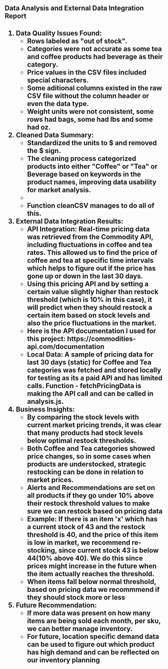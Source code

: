 <h2>Data Analysis and External Data Integration Report<h2>

<ol> 
  <li>Data Quality Issues Found:
    <ul>
      <li>Rows labeled as "out of stock".</li> 
      <li>Categories were not accurate as some tea and coffee products had beverage as their category.</li>
      <li>Price values in the CSV files included special characters.</li>
      <li>Some aditional columns existed in the raw CSV file without the column header or even the data type.</li>
<li> Weight units were not consistent, some rows had bags, some had lbs and some had oz.</li>
    </ul>
  </li> 
  <li>Cleaned Data Summary:
    <ul> 
<li>Standardized the units to $ and removed the $ sign. </li>
      <li>The cleaning process categorized products into either "Coffee" or "Tea" or Beverage based on keywords in the product names, improving data usability for <b>market analysis</b>.</li>
<li></li>
      <li>Function cleanCSV manages to do all of this.</li>
    </ul> 
  </li> 
  <li>External Data Integration Results: 
    <ul>
      <li>API Integration: Real-time pricing data was retrieved from the Commodity API, including fluctuations in coffee and tea rates. This allowed us to find the price of coffee and tea at specific time intervals which helps to figure out if the price has gone up or down in the last 30 days.</li>
<li>Using this pricing API and by setting a certain value slightly higher than restock threshold (which is 10% in this case), it will predict when they should restock a certain item based on stock levels and also the price fluctuations in the market.</li>
      <li>Here is the API documentation I used for this project: https://commodities-api.com/documentation</li>
      <li>Local Data: A sample of pricing data for last 30 days (static) for Coffee and Tea categories was fetched and stored locally for testing as its a paid API and has limited calls. Function - fetchPricingData is making the API call and can be called in analysis.js. </li>
    </ul>
  </li> 
  <li>Business Insights: 
    <ul> 
      <li>By comparing the stock levels with current market pricing trends, it was clear that many products had stock levels below optimal restock thresholds.</li>
      <li>Both Coffee and Tea categories showed price changes, so in some cases when products are understocked, strategic restocking can be done in relation to market prices.</li> 
      <li>Alerts and Recommendations are set on all products if they go under 10% above their restock threshold values to make sure we can restock based on pricing data</li>
<li> Example: If there is an item 'x' which has a current stock of 43 and the restock threshold is 40, and the price of this item is low in market, we recommend re-stocking, since current stock 43 is below 44(10% above 40). We do this since prices might increase in the future when the item actually reaches the threshold. </li>
      <li>When items fall below normal threshold, based on pricing data we recommmend if they should stock more or less</li>
    </ul>
  </li>

  <li>Future Recommendation:
  <ul><li>If more data was present on how many items are being sold each month, per sku, we can better manage inventory.</li>
  <li>For future, location specific demand data can be used to figure out which product has high demand and can be reflected on our inventory planning</li>
  </ul>
  </li>

</ol>
